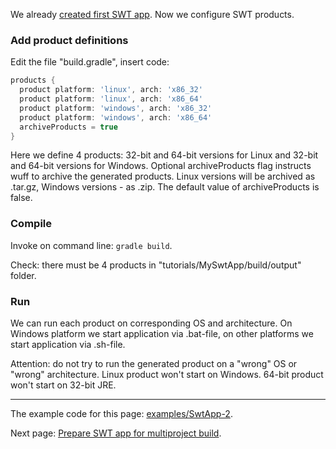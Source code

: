 We already [created first SWT app](Create-first-SWT-app). Now we configure SWT products.

### Add product definitions

Edit the file "build.gradle", insert code:

```groovy
products {
  product platform: 'linux', arch: 'x86_32'
  product platform: 'linux', arch: 'x86_64'
  product platform: 'windows', arch: 'x86_32'
  product platform: 'windows', arch: 'x86_64'
  archiveProducts = true
}
```

Here we define 4 products: 32-bit and 64-bit versions for Linux and 32-bit and 64-bit versions for Windows.
Optional archiveProducts flag instructs wuff to archive the generated products. Linux versions will be 
archived as .tar.gz, Windows versions - as .zip. The default value of archiveProducts is false.

### Compile

Invoke on command line: `gradle build`.

Check: there must be 4 products in "tutorials/MySwtApp/build/output" folder.

### Run

We can run each product on corresponding OS and architecture. On Windows platform we start application via .bat-file, on other platforms we start application via .sh-file.

Attention: do not try to run the generated product on a "wrong" OS or "wrong" architecture. 
Linux product won't start on Windows. 64-bit product won't start on 32-bit JRE.

---

The example code for this page: [examples/SwtApp-2](../tree/master/examples/SwtApp-2).

Next page: [Prepare SWT app for multiproject build](Prepare-SWT-app-for-multiproject-build).
